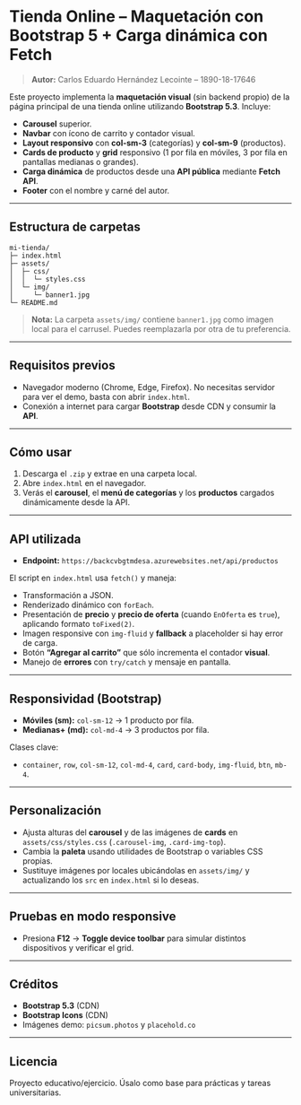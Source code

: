 # Tienda Online – Maquetación con Bootstrap 5 + Carga dinámica con Fetch

> **Autor:** Carlos Eduardo Hernández Lecointe – 1890-18-17646

Este proyecto implementa la **maquetación visual** (sin backend propio) de la página principal de una tienda online utilizando **Bootstrap 5.3**. Incluye:

- **Carousel** superior.
- **Navbar** con ícono de carrito y contador visual.
- **Layout responsivo** con **col-sm-3** (categorías) y **col-sm-9** (productos).
- **Cards de producto** y **grid** responsivo (1 por fila en móviles, 3 por fila en pantallas medianas o grandes).
- **Carga dinámica** de productos desde una **API pública** mediante **Fetch API**.
- **Footer** con el nombre y carné del autor.

---

## Estructura de carpetas

```
mi-tienda/
├─ index.html
├─ assets/
│  ├─ css/
│  │  └─ styles.css
│  └─ img/
│     └─ banner1.jpg
└─ README.md
```

> **Nota:** La carpeta `assets/img/` contiene `banner1.jpg` como imagen local para el carrusel. Puedes reemplazarla por otra de tu preferencia.

---

## Requisitos previos

- Navegador moderno (Chrome, Edge, Firefox). No necesitas servidor para ver el demo, basta con abrir `index.html`.
- Conexión a internet para cargar **Bootstrap** desde CDN y consumir la **API**.

---

## Cómo usar

1. Descarga el `.zip` y extrae en una carpeta local.
2. Abre `index.html` en el navegador.
3. Verás el **carousel**, el **menú de categorías** y los **productos** cargados dinámicamente desde la API.

---

## API utilizada

- **Endpoint:** `https://backcvbgtmdesa.azurewebsites.net/api/productos`

El script en `index.html` usa `fetch()` y maneja:
- Transformación a JSON.
- Renderizado dinámico con `forEach`.
- Presentación de **precio** y **precio de oferta** (cuando `EnOferta` es `true`), aplicando formato `toFixed(2)`.
- Imagen responsive con `img-fluid` y **fallback** a placeholder si hay error de carga.
- Botón **“Agregar al carrito”** que sólo incrementa el contador **visual**.
- Manejo de **errores** con `try/catch` y mensaje en pantalla.

---

## Responsividad (Bootstrap)

- **Móviles (sm):** `col-sm-12` → 1 producto por fila.
- **Medianas+ (md):** `col-md-4` → 3 productos por fila.

Clases clave:
- `container`, `row`, `col-sm-12`, `col-md-4`, `card`, `card-body`, `img-fluid`, `btn`, `mb-4`.

---

## Personalización

- Ajusta alturas del **carousel** y de las imágenes de **cards** en `assets/css/styles.css` (`.carousel-img`, `.card-img-top`).
- Cambia la **paleta** usando utilidades de Bootstrap o variables CSS propias.
- Sustituye imágenes por locales ubicándolas en `assets/img/` y actualizando los `src` en `index.html` si lo deseas.

---

## Pruebas en modo responsive

- Presiona **F12** → **Toggle device toolbar** para simular distintos dispositivos y verificar el grid.

---

## Créditos

- **Bootstrap 5.3** (CDN)
- **Bootstrap Icons** (CDN)
- Imágenes demo: `picsum.photos` y `placehold.co`

---

## Licencia

Proyecto educativo/ejercicio. Úsalo como base para prácticas y tareas universitarias.
